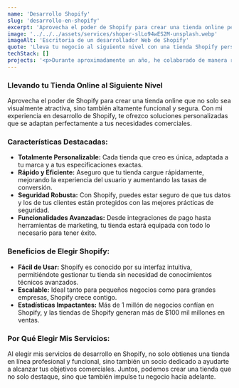 ```yaml
---
name: 'Desarrollo Shopify'
slug: 'desarrollo-en-shopify'
excerpt: 'Aprovecha el poder de Shopify para crear una tienda online personalizada, rápida y segura, llena de funcionalidades avanzadas para impulsar tu negocio.'
image: '../../../assets/services/shoper-slLo94wES2M-unsplash.webp'
imageAlt: 'Escritoria de un desarrollador Web de Shopify'
quote: 'Lleva tu negocio al siguiente nivel con una tienda Shopify personalizada, robusta y llena de funcionalidades avanzadas.'
techStack: []
projects: '<p>Durante aproximadamente un año, he colaborado de manera remunerada con <a href="https://3dids.com/" target="_blank" rel="noopener noreferrer" style="text-decoration: underline;">3Dids</a>, una agencia de desarrollo y marketing de e-commerce, principalmente enfocada en Shopify. Por normas contractuales, no puedo revelar los proyectos en los que he trabajado, pero actualmente suman más de 20.</p>'
---
```


### Llevando tu Tienda Online al Siguiente Nivel

Aprovecha el poder de Shopify para crear una tienda online que no solo sea visualmente atractiva, sino también altamente funcional y segura. Con mi experiencia en desarrollo de Shopify, te ofrezco soluciones personalizadas que se adaptan perfectamente a tus necesidades comerciales.

### Características Destacadas:

- **Totalmente Personalizable:** Cada tienda que creo es única, adaptada a tu marca y a tus especificaciones exactas.
- **Rápido y Eficiente:** Aseguro que tu tienda cargue rápidamente, mejorando la experiencia del usuario y aumentando las tasas de conversión.
- **Seguridad Robusta:** Con Shopify, puedes estar seguro de que tus datos y los de tus clientes están protegidos con las mejores prácticas de seguridad.
- **Funcionalidades Avanzadas:** Desde integraciones de pago hasta herramientas de marketing, tu tienda estará equipada con todo lo necesario para tener éxito.

### Beneficios de Elegir Shopify:

- **Fácil de Usar:** Shopify es conocido por su interfaz intuitiva, permitiéndote gestionar tu tienda sin necesidad de conocimientos técnicos avanzados.
- **Escalable:** Ideal tanto para pequeños negocios como para grandes empresas, Shopify crece contigo.
- **Estadísticas Impactantes:** Más de 1 millón de negocios confían en Shopify, y las tiendas de Shopify generan más de $100 mil millones en ventas.

### Por Qué Elegir Mis Servicios:

Al elegir mis servicios de desarrollo en Shopify, no solo obtienes una tienda en línea profesional y funcional, sino también un socio dedicado a ayudarte a alcanzar tus objetivos comerciales. Juntos, podemos crear una tienda que no solo destaque, sino que también impulse tu negocio hacia adelante.